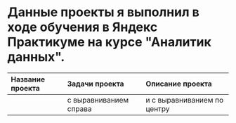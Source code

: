 # Данные проекты я выполнил в ходе обучения в Яндекс Практикуме на курсе "Аналитик данных".

| Название проекта | Задачи проекта | Описание проекта |
| :-------------------- | :-------------------- |:--------------------|
|  | с выравниванием справа | и с выравниванием по центру |
